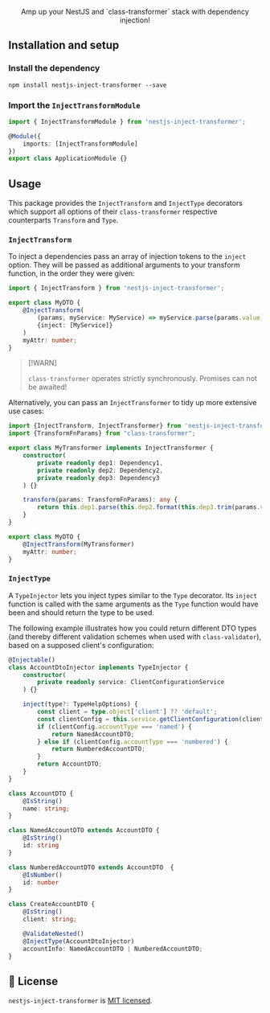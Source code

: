 <p align="center">
Amp up your NestJS and `class-transformer` stack with dependency injection!
</p>

## Installation and setup

### Install the dependency

```
npm install nestjs-inject-transformer --save
```

### Import the `InjectTransformModule`

```ts
import { InjectTransformModule } from 'nestjs-inject-transformer';

@Module({
    imports: [InjectTransformModule]
})
export class ApplicationModule {}
```

## Usage

This package provides the `InjectTransform` and `InjectType` decorators
which support all options of their `class-transformer` respective counterparts `Transform` and `Type`.

### `InjectTransform`

To inject a dependencies pass an array of injection tokens to the `inject` option. They will be passed
as additional arguments to your transform function, in the order they were given:

```ts
import { InjectTransform } from 'nestjs-inject-transformer';

export class MyDTO {
    @InjectTransform(
        (params, myService: MyService) => myService.parse(params.value),
        {inject: [MyService]}
    )
    myAttr: number;
}
```

> [!WARN]
>
> `class-transformer` operates strictly synchronously. Promises can not be awaited!

Alternatively, you can pass an `InjectTransformer` to tidy up more extensive use cases:

```ts
import {InjectTransform, InjectTransformer} from 'nestjs-inject-transformer';
import {TransformFnParams} from "class-transformer";

export class MyTransformer implements InjectTransformer {
    constructor(
        private readonly dep1: Dependency1,
        private readonly dep2: Dependency2,
        private readonly dep3: Dependency3
    ) {}

    transform(params: TransformFnParams): any {
        return this.dep1.parse(this.dep2.format(this.dep3.trim(params.value)));
    }
}

export class MyDTO {
    @InjectTransform(MyTransformer)
    myAttr: number;
}
```

### `InjectType`

A `TypeInjector` lets you inject types similar to the `Type` decorator. Its `inject` function is
called with the same arguments as the `Type` function would have been and should return the type
to be used.

The following example illustrates how you could return different DTO types (and thereby different
validation schemes when used with `class-validator`), based on a supposed client's 
configuration:

```ts
@Injectable()
class AccountDtoInjector implements TypeInjector {
    constructor(
        private readonly service: ClientConfigurationService
    ) {}

    inject(type?: TypeHelpOptions) {
        const client = type.object['client'] ?? 'default';
        const clientConfig = this.service.getClientConfiguration(client);
        if (clientConfig.accountType === 'named') {
            return NamedAccountDTO;
        } else if (clientConfig.accountType === 'numbered') {
            return NumberedAccountDTO;
        }
        return AccountDTO;
    }
}

class AccountDTO {
    @IsString()
    name: string;
}

class NamedAccountDTO extends AccountDTO {
    @IsString()
    id: string
}

class NumberedAccountDTO extends AccountDTO  {
    @IsNumber()
    id: number
}

class CreateAccountDTO {
    @IsString()
    client: string;

    @ValidateNested()
    @InjectType(AccountDtoInjector)
    accountInfo: NamedAccountDTO | NumberedAccountDTO;
}
```

## 📜 License

`nestjs-inject-transformer` is [MIT licensed](LICENSE).

